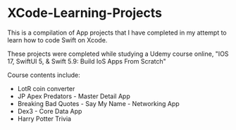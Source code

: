 # XCode-Learning-Projects
This is a compilation of App projects that I have completed in my attempt to learn how to code
Swift on Xcode.

These projects were completed while studying a Udemy course online, "IOS 17, SwiftUI 5, & Swift 5.9:
Build IoS Apps From Scratch"

Course contents include:

- LotR coin converter
- JP Apex Predators - Master Detail App
- Breaking Bad Quotes - Say My Name - Networking App
- Dex3 - Core Data App
- Harry Potter Trivia
